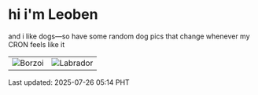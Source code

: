 # hi i'm Leoben

and i like dogs—so have some random dog pics that change whenever my CRON feels like it

|  |  |
|--------|----------|
| ![Borzoi](https://random-dog-vercel.vercel.app/api/random-borzoi?v=1753478078) | ![Labrador](https://random-dog-vercel.vercel.app/api/random-labrador?v=1753478078) |

Last updated: 2025-07-26 05:14 PHT
